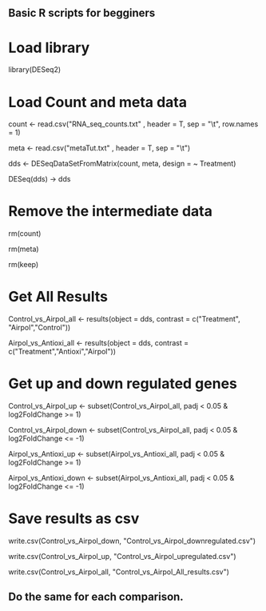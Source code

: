 ## Basic R scripts for begginers ##


# Load library
library(DESeq2)

# Load Count and meta data

count <- read.csv("RNA_seq_counts.txt" , header = T, sep = "\t", row.names = 1)

meta <- read.csv("metaTut.txt" , header = T, sep = "\t")

dds <- DESeqDataSetFromMatrix(count, meta, design = ~ Treatment)

DESeq(dds) -> dds

# Remove the intermediate data

rm(count)

rm(meta)

rm(keep)

# Get All Results

Control_vs_Airpol_all <- results(object = dds, contrast = c("Treatment", "Airpol","Control"))

Airpol_vs_Antioxi_all <- results(object = dds, contrast = c("Treatment","Antioxi","Airpol"))


# Get up and down regulated genes

Control_vs_Airpol_up <- subset(Control_vs_Airpol_all, padj < 0.05 & log2FoldChange >= 1)

Control_vs_Airpol_down <- subset(Control_vs_Airpol_all, padj < 0.05 & log2FoldChange <= -1)

Airpol_vs_Antioxi_up <- subset(Airpol_vs_Antioxi_all, padj < 0.05 & log2FoldChange >= 1)

Airpol_vs_Antioxi_down <- subset(Airpol_vs_Antioxi_all, padj < 0.05 & log2FoldChange <= -1)

# Save results as csv
write.csv(Control_vs_Airpol_down, "Control_vs_Airpol_downregulated.csv")

write.csv(Control_vs_Airpol_up, "Control_vs_Airpol_upregulated.csv")

write.csv(Control_vs_Airpol_all, "Control_vs_Airpol_All_results.csv")

## Do the same for each comparison.
